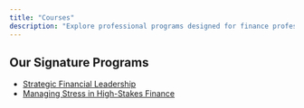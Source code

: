 ```yaml
---
title: "Courses"
description: "Explore professional programs designed for finance professionals and CXOs."
---
```


## Our Signature Programs

- [Strategic Financial Leadership](/courses/strategic-financial-leadership)
- [Managing Stress in High-Stakes Finance](/courses/finance-stress-management)

